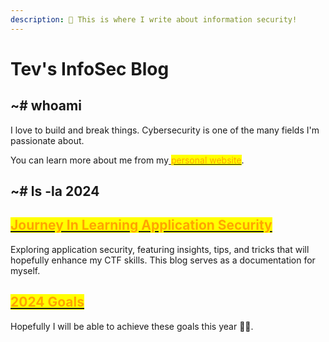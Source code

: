 ```yaml
---
description: 👋 This is where I write about information security!
---
```


# Tev's InfoSec Blog

##

## \~# whoami

I love to build and break things. Cybersecurity is one of the many fields I'm passionate about.

You can learn more about me from my[ <mark style="color:orange;">personal website</mark>](https://tevelsho.com).



## \~# ls -la 2024

## [<mark style="color:orange;">Journey In Learning Application Security</mark>](2024/journey-in-learning-application-security.md)

Exploring application security, featuring insights, tips, and tricks that will hopefully enhance my CTF skills. This blog serves as a documentation for myself.

## [<mark style="color:orange;">2024 Goals</mark>](2024/2024-goals.md)

Hopefully I will be able to achieve these goals this year 🤞🏻.
